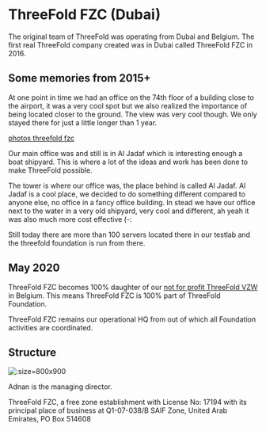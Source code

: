 # ThreeFold FZC (Dubai)

The original team of ThreeFold was operating from Dubai and Belgium.
The first real ThreeFold company created was in Dubai called ThreeFold FZC in 2016.

## Some memories from 2015+

At one point in time we had an office on the 74th floor of a building close to the airport, it was a very cool spot but we also realized the importance of being located closer to the ground. 
The view was very cool though. We only stayed there for just a little longer than 1 year.

[photos threefold fzc](structure/images_threefold_fzc.html ':include :type=iframe width=100% height=550px frameBorder="0" scrolling="no" align="center"')

Our main office was and still is in Al Jadaf which is interesting enough a boat shipyard.
This is where a lot of the ideas and work has been done to make ThreeFold possible.


The tower is where our office was, the place behind is called Al Jadaf. Al Jadaf is a cool place, we decided to do something different compared to anyone else, no office in a fancy office building. In stead we have our office next to the water in a very old shipyard, very cool and different, ah yeah it was also much more cost effective (-:

Still today there are more than 100 servers located there in our testlab and the threefold foundation is run from there.

## May 2020

ThreeFold FZC becomes 100% daughter of our [not for profit ThreeFold VZW](threefold_vzw.md) in Belgium. This means ThreeFold FZC is 100% part of ThreeFold Foundation.

ThreeFold FZC remains our operational HQ from out of which all Foundation activities are coordinated. 

## Structure

![](./img/license_threefoldfzc.png ':size=800x900')

Adnan is the managing director.

ThreeFold FZC, a free zone establishment with License No: 17194 with its principal place of business at Q1-07-038/B SAIF Zone, United Arab Emirates, PO Box 514608
